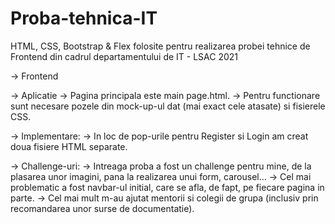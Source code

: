 # Proba-tehnica-IT
HTML, CSS, Bootstrap & Flex folosite pentru realizarea probei tehnice de Frontend din cadrul departamentului de IT - LSAC 2021

-> Frontend

-> Aplicatie
  -> Pagina principala este main page.html.
  -> Pentru functionare sunt necesare pozele din mock-up-ul dat (mai exact cele atasate) si fisierele CSS.

-> Implementare:
  -> In loc de pop-urile pentru Register si Login am creat doua fisiere HTML separate.
  
-> Challenge-uri:
  -> Intreaga proba a fost un challenge pentru mine, de la plasarea unor imagini, pana la realizarea unui form, carousel...
  -> Cel mai problematic a fost navbar-ul initial, care se afla, de fapt, pe fiecare pagina in parte.
  -> Cel mai mult m-au ajutat mentorii si colegii de grupa (inclusiv prin recomandarea unor surse de documentatie).

